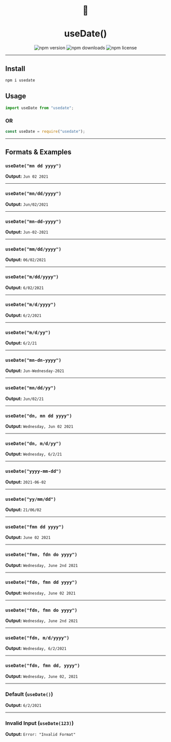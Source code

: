 <div align="center">

# 📅

# useDate()

![npm version](https://img.shields.io/npm/v/usedate.svg?style=flat)
![npm downloads](https://img.shields.io/npm/dt/usedate.svg?style=flat)
![npm license](https://img.shields.io/npm/l/usedate.svg?style=flat)

</div>

---

## Install

```sh
npm i usedate
```

## Usage

```js
import useDate from "usedate";
```

### OR

```js
const useDate = require("usedate");
```

---

## Formats & Examples

### `useDate("mn dd yyyy")`
**Output:** `Jun 02 2021`

---

### `useDate("mn/dd/yyyy")`
**Output:** `Jun/02/2021`

---

### `useDate("mn-dd-yyyy")`
**Output:** `Jun-02-2021`

---

### `useDate("mm/dd/yyyy")`
**Output:** `06/02/2021`

---

### `useDate("m/dd/yyyy")`
**Output:** `6/02/2021`

---

### `useDate("m/d/yyyy")`
**Output:** `6/2/2021`

---

### `useDate("m/d/yy")`
**Output:** `6/2/21`

---

### `useDate("mn-dn-yyyy")`
**Output:** `Jun-Wednesday-2021`

---

### `useDate("mn/dd/yy")`
**Output:** `Jun/02/21`

---

### `useDate("dn, mn dd yyyy")`
**Output:** `Wednesday, Jun 02 2021`

---

### `useDate("dn, m/d/yy")`
**Output:** `Wednesday, 6/2/21`

---

### `useDate("yyyy-mm-dd")`
**Output:** `2021-06-02`

---

### `useDate("yy/mm/dd")`
**Output:** `21/06/02`

---

### `useDate("fmn dd yyyy")`
**Output:** `June 02 2021`

---

### `useDate("fmn, fdn do yyyy")`
**Output:** `Wednesday, June 2nd 2021`

---

### `useDate("fdn, fmn dd yyyy")`
**Output:** `Wednesday, June 02 2021`

---

### `useDate("fdn, fmn do yyyy")`
**Output:** `Wednesday, June 2nd 2021`

---

### `useDate("fdn, m/d/yyyy")`
**Output:** `Wednesday, 6/2/2021`

---

### `useDate("fdn, fmn dd, yyyy")`
**Output:** `Wednesday, June 02, 2021`

---

### Default (`useDate()`)
**Output:** `6/2/2021`

---

### Invalid Input (`useDate(123)`)
**Output:** `Error: "Invalid Format"`